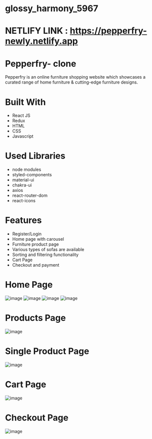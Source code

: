 # glossy_harmony_5967

# NETLIFY LINK :  https://pepperfry-newly.netlify.app

# Pepperfry- clone


Pepperfry is an online furniture shopping website which showcases a curated range of home furniture & cutting-edge furniture designs.


# Built With
- React JS
- Redux
- HTML
- CSS
- Javascript

# Used Libraries
- node modules
- styled-components
- material-ui
- chakra-ui
- axios
- react-router-dom
- react-icons


# Features
- Register/Login
- Home page with carousel
- Furniture product page
- Various types of sofas are available
- Sorting and filtering functionality
- Cart Page
- Checkout and payment

# Home Page
![image](https://user-images.githubusercontent.com/105915693/232067962-e2dc64b5-3989-48d5-a2c9-a903d4b24af7.png)
![image](https://user-images.githubusercontent.com/105915693/232068040-e67af6ed-fc2d-4222-9c1d-4be9f35089ef.png)
![image](https://user-images.githubusercontent.com/105915693/232068126-684dbdb1-bfe4-4242-9506-751c56506d7e.png)
![image](https://user-images.githubusercontent.com/105915693/232068195-3a0cdabb-5bc8-4d1e-8057-fbf66987ffd6.png)

# Products Page
![image](https://user-images.githubusercontent.com/105915693/232068868-ee33ae17-a821-4fee-b625-da20595208af.png)

# Single Product Page
![image](https://user-images.githubusercontent.com/105915693/232069523-5235e42c-f2f4-49e9-971b-c35228988e75.png)

# Cart Page
![image](https://user-images.githubusercontent.com/105915693/232069827-f6890d21-c5f9-4732-9d74-7dda960c3e4e.png)

# Checkout Page
![image](https://user-images.githubusercontent.com/105915693/232069995-dc1d2bde-f5f2-4ec3-bcc6-5a7d5669795d.png)



